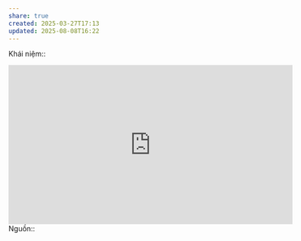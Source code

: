 ```yaml
---
share: true
created: 2025-03-27T17:13
updated: 2025-08-08T16:22
---
```

Khái niệm:: 
<iframe width="560" height="315" src="https://www.youtube.com/embed/Vz82wn3P9Fw?si=PzOWaToZ-eYTZPgI" title="YouTube video player" frameborder="0" allow="accelerometer; autoplay; clipboard-write; encrypted-media; gyroscope; picture-in-picture; web-share" referrerpolicy="strict-origin-when-cross-origin" allowfullscreen></iframe>
Nguồn:: 
